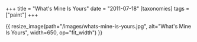 +++
title = "What's Mine Is Yours"
date = "2011-07-18"
[taxonomies]
tags = ["paint"]
+++

{{ resize_image(path="/images/whats-mine-is-yours.jpg", alt="What's Mine Is Yours", width=650, op="fit_width") }}